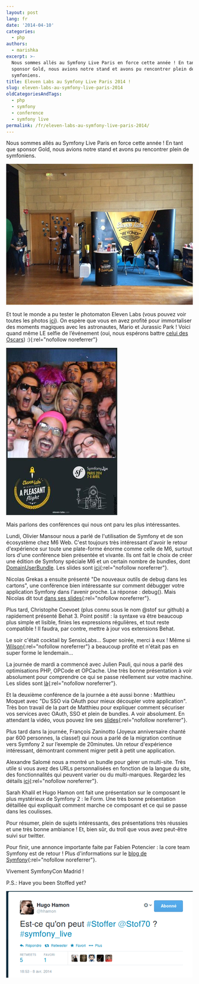 ```yaml
---
layout: post
lang: fr
date: '2014-04-10'
categories:
  - php
authors:
  - marishka
excerpt: >-
  Nous sommes allés au Symfony Live Paris en force cette année ! En tant que
  sponsor Gold, nous avions notre stand et avons pu rencontrer plein de
  symfoniens.
title: Eleven Labs au Symfony Live Paris 2014 !
slug: eleven-labs-au-symfony-live-paris-2014
oldCategoriesAndTags:
  - php
  - symfony
  - conference
  - symfony live
permalink: /fr/eleven-labs-au-symfony-live-paris-2014/
---
```


Nous sommes allés au Symfony Live Paris en force cette année ! En tant que sponsor Gold, nous avions notre stand et avons pu rencontrer plein de symfoniens.

![photo 2](/_assets/posts/2014-04-10-eleven-labs-au-symfony-live-paris-2014/photo-2.jpg)

Et tout le monde a pu tester le photomaton Eleven Labs (vous pouvez voir toutes les photos [ici](https://www.facebook.com/11Labs)).  On espère que vous en avez profité pour immortaliser des moments magiques avec les astronautes, Mario et Jurassic Park ! Voici quand même LE selfie de l’événement (oui, nous espérons battre [celui des Oscars](http://i.cbc.ca/1.2571222.1394724679!/fileImage/httpImage/image.jpg_gen/derivatives/16x9_620/ellen-degeneres-s-oscar-selfie.jpg))  :){:rel="nofollow noreferrer"}

![BkpLVSjIUAAHEBA](/_assets/posts/2014-04-10-eleven-labs-au-symfony-live-paris-2014/bkplvsjiuaaheba.jpg)

Mais parlons des conférences qui nous ont paru les plus intéressantes.

Lundi, Olivier Mansour nous a parlé de l'utilisation de Symfony et de son écosystème chez M6 Web. C'est toujours très intéressant d'avoir le retour d'expérience sur toute une plate-forme énorme comme celle de M6, surtout lors d'une conférence bien présentée et vivante. Ils ont fait le choix de créer une édition de Symfony spéciale M6 et un certain nombre de bundles, dont [DomainUserBundle](https://github.com/M6Web/DomainUserBundle). Les slides sont [ici](https://fr.slideshare.net/oliviermansour/symfony-la-tl){:rel="nofollow noreferrer"}.

Nicolas Grekas a ensuite présenté "De nouveaux outils de debug dans les cartons", une conférence bien intéressante sur comment débugger votre application Symfony dans l'avenir proche. La réponse : debug(). Mais Nicolas dit tout [dans ses slides](https://speakerdeck.com/nicolasgrekas/debug-plus-symfony){:rel="nofollow noreferrer"}.

Plus tard, Christophe Coevoet (plus connu sous le nom @stof sur github) a rapidement présenté Behat 3. Point positif : la syntaxe va être beaucoup plus simple et lisible, finies les expressions régulières, et tout reste compatible ! Il faudra, par contre, mettre à jour vos extensions Behat.

Le soir c'était cocktail by SensioLabs... Super soirée, merci à eux ! Même si [Wilson](https://twitter.com/Eleven_Wilson/status/453885147767533568){:rel="nofollow noreferrer"} a beaucoup profité et n'était pas en super forme le lendemain...

La journée de mardi a commencé avec Julien Pauli, qui nous a parlé des optimisations PHP, OPCode et OPCache. Une très bonne présentation à voir absolument pour comprendre ce qui se passe réellement sur votre machine. Les slides sont [là](http://fr.slideshare.net/jpauli/yoopee-cache-op-cache-internals){:rel="nofollow noreferrer"}.

Et la deuxième conférence de la journée a été aussi bonne : Matthieu Moquet avec "Du SSO via OAuth pour mieux découpler votre application". Très bon travail de la part de Matthieu pour expliquer comment sécuriser vos services avec OAuth, SSO et plein de bundles. A voir absolument. En attendant la vidéo, vous pouvez lire ses [slides](http://moquet.net/talks/symfony-live-2014/){:rel="nofollow noreferrer"}.

Plus tard dans la journée, François Zaninotto (Joyeux anniversaire chanté par 600 personnes, la classe!) qui nous a parlé de la migration continue vers Symfony 2 sur l’exemple de 20minutes. Un retour d'expérience intéressant, démontrant comment migrer petit à petit une application.

Alexandre Salomé nous a montré un bundle pour gérer un multi-site. Très utile si vous avez des URLs personnalisées en fonction de la langue du site, des fonctionnalités qui peuvent varier ou du multi-marques. Regardez les détails [ici](https://github.com/alexandresalome/multisite-bundle){:rel="nofollow noreferrer"}.

Sarah Khalil et Hugo Hamon ont fait une présentation sur le composant le plus mystérieux de Symfony 2 : le Form. Une très bonne présentation détaillée qui expliquait comment marche ce composant et ce qui se passe dans les coulisses.

Pour résumer, plein de sujets intéressants, des présentations très réussies et une très bonne ambiance ! Et, bien sûr, du troll que vous avez peut-être suivi sur twitter.

Pour finir, une annonce importante faite par Fabien Potencier : la core team Symfony est de retour ! Plus d'informations sur le [blog de Symfony](http://symfony.com/blog/the-symfony-core-team-is-back){:rel="nofollow noreferrer"}.

Vivement SymfonyCon Madrid !

P.S.: Have you been Stoffed yet?

![You've been Stoffed!](/_assets/posts/2014-04-10-eleven-labs-au-symfony-live-paris-2014/stoffed.png)
